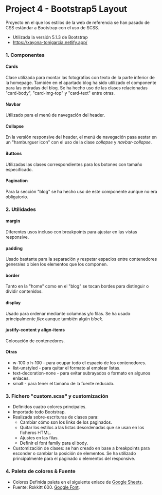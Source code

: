 # Project 4 - Bootstrap5 Layout

Proyecto en el que los estilos de la web de referencia se han pasado de CSS estándar a Bootstrap con el uso de SCSS.

* Utilizada la versión 5.1.3 de Bootstrap
* https://xayona-tonigarcia.netlify.app/

### 1. Componentes
#### Cards
Clase utilizada para montar las fotografías con texto de la parte inferior de la homepage. 
También en el apartado blog ha sido utilizado el componente para las entradas del blog.
Se ha hecho uso de las clases relacionadas "card-body", "card-img-top" y "card-text" entre otras.
#### Navbar
Utilizado para el menú de navegación del header.
#### Collapse
En la versión responsive del header, el menú de navegación pasa aestar en un "hamburguer icon" con el uso de la clase _collapse_ y _navbar-collapse_.
#### Buttons
Utilizadas las clases correspondientes para los botones con tamaño especificado.
#### Pagination
Para la sección "blog" se ha hecho uso de este componente aunque no era obligatorio.

### 2. Utilidades

#### margin 
Diferentes usos incluso con breakpoints para ajustar en las vistas responsive.
#### padding
Usado bastante para la separación y respetar espacios entre contenedores generales o bien los elementos que los componen.
#### border
Tanto en la "home" como en el "blog" se tocan bordes para distinguir o dividir contenidos.
#### display
Usado para ordenar mediante columnas y/o filas. Se ha usado principalmente _flex_ aunque también algún _block_.
#### justify-content y align-items
Colocación de contenedores.
#### Otras
* w-100 o h-100 - para ocupar todo el espacio de los contenedores.
* list-unstyled - para quitar el formato al emplear listas.
* text-decoration-none - para evitar subrayados o formato en algunos enlaces.
* small - para tener el tamaño de la fuente reducido.

### 3. Fichero "custom.scss" y customización
* Definidos cuatro colores principales.
* Importado todo Bootstrap.
* Realizada sobre-escrituras de clases para:
  * Cambiar cómo son los links de los paginados.
  * Quitar los estilos a las listas desordenadas que se usan en los ficheros HTML.
  * Ajustes en las filas.
  * Definir el font family para el body.
* Customización de clases: se han creado en base a breakpoints para esconder o cambiar la posición de elementos. Se ha utilizado principalmente para el paginado o elementos del responsive.

### 4. Paleta de colores & Fuente

* Colores Definida paleta en el siguiente enlace de [Google Sheets](https://docs.google.com/spreadsheets/d/1-biUi1vZVS5SleXQP1T8RBObWmf-Ot4lB9_KTArs3X8).
* Fuente: Rokkitt 600. [Google Font](https://fonts.googleapis.com/css2?family=Poppins:wght@600&family=Rokkitt&display=swap).
